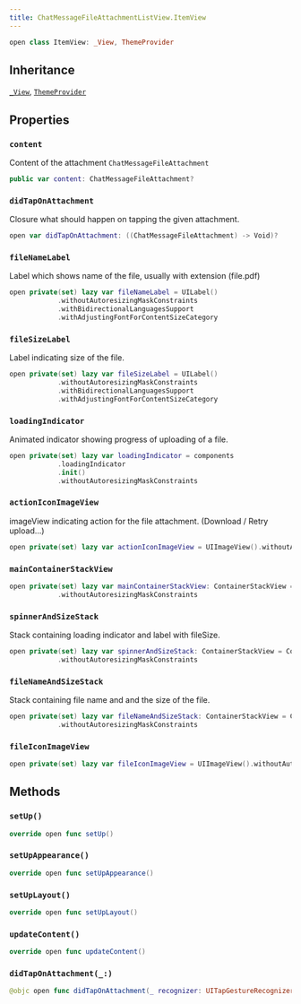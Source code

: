 ```yaml
---
title: ChatMessageFileAttachmentListView.ItemView
---
```


``` swift
open class ItemView: _View, ThemeProvider 
```

## Inheritance

[`_View`](../../common-views/_view.md), [`ThemeProvider`](../../utils/theme-provider.md)

## Properties

### `content`

Content of the attachment `ChatMessageFileAttachment`

``` swift
public var content: ChatMessageFileAttachment? 
```

### `didTapOnAttachment`

Closure what should happen on tapping the given attachment.

``` swift
open var didTapOnAttachment: ((ChatMessageFileAttachment) -> Void)?
```

### `fileNameLabel`

Label which shows name of the file, usually with extension (file.pdf)

``` swift
open private(set) lazy var fileNameLabel = UILabel()
            .withoutAutoresizingMaskConstraints
            .withBidirectionalLanguagesSupport
            .withAdjustingFontForContentSizeCategory
```

### `fileSizeLabel`

Label indicating size of the file.

``` swift
open private(set) lazy var fileSizeLabel = UILabel()
            .withoutAutoresizingMaskConstraints
            .withBidirectionalLanguagesSupport
            .withAdjustingFontForContentSizeCategory
```

### `loadingIndicator`

Animated indicator showing progress of uploading of a file.

``` swift
open private(set) lazy var loadingIndicator = components
            .loadingIndicator
            .init()
            .withoutAutoresizingMaskConstraints
```

### `actionIconImageView`

imageView indicating action for the file attachment. (Download / Retry upload...)

``` swift
open private(set) lazy var actionIconImageView = UIImageView().withoutAutoresizingMaskConstraints
```

### `mainContainerStackView`

``` swift
open private(set) lazy var mainContainerStackView: ContainerStackView = ContainerStackView()
            .withoutAutoresizingMaskConstraints
```

### `spinnerAndSizeStack`

Stack containing loading indicator and label with fileSize.

``` swift
open private(set) lazy var spinnerAndSizeStack: ContainerStackView = ContainerStackView()
            .withoutAutoresizingMaskConstraints
```

### `fileNameAndSizeStack`

Stack containing file name and and the size of the file.

``` swift
open private(set) lazy var fileNameAndSizeStack: ContainerStackView = ContainerStackView()
            .withoutAutoresizingMaskConstraints
```

### `fileIconImageView`

``` swift
open private(set) lazy var fileIconImageView = UIImageView().withoutAutoresizingMaskConstraints
```

## Methods

### `setUp()`

``` swift
override open func setUp() 
```

### `setUpAppearance()`

``` swift
override open func setUpAppearance() 
```

### `setUpLayout()`

``` swift
override open func setUpLayout() 
```

### `updateContent()`

``` swift
override open func updateContent() 
```

### `didTapOnAttachment(_:)`

``` swift
@objc open func didTapOnAttachment(_ recognizer: UITapGestureRecognizer) 
```
